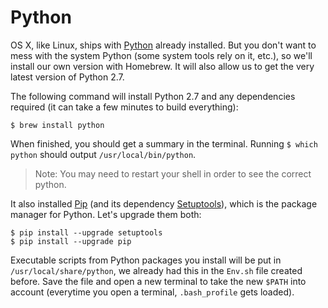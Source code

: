 # Python

OS X, like Linux, ships with [Python](http://python.org/) already installed. But you don't want to mess with the system Python (some system tools rely on it, etc.), so we'll install our own version with Homebrew. It will also allow us to get the very latest version of Python 2.7.

The following command will install Python 2.7 and any dependencies required (it can take a few minutes to build everything):

    $ brew install python

When finished, you should get a summary in the terminal. Running `$ which python` should output `/usr/local/bin/python`.

> Note: You may need to restart your shell in order to see the correct python.

It also installed [Pip](https://pypi.python.org/pypi/pip) (and its dependency [Setuptools](https://pypi.python.org/pypi/setuptools)), which is the package manager for Python. Let's upgrade them both:

    $ pip install --upgrade setuptools
    $ pip install --upgrade pip

Executable scripts from Python packages you install will be put in `/usr/local/share/python`, we already had this in the `Env.sh` file created before. Save the file and open a new terminal to take the new `$PATH` into account (everytime you open a terminal, `.bash_profile` gets loaded).
